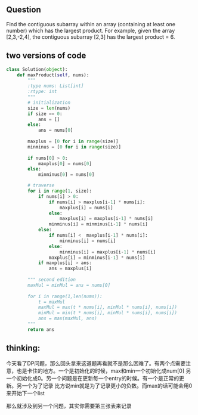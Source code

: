## Question
Find the contiguous subarray within an array (containing at least one number) which has the largest product.
For example, given the array [2,3,-2,4],
the contiguous subarray [2,3] has the largest product = 6.

## two versions of code

```python
class Solution(object):
    def maxProduct(self, nums):
        """
        :type nums: List[int]
        :rtype: int
        """
        # initialization
        size = len(nums)
        if size == 0:
            ans = []
        else:
            ans = nums[0]
        
        maxplus = [0 for i in range(size)]
        minminus = [0 for i in range(size)]
        
        if nums[0] > 0:
            maxplus[0] = nums[0]
        else:
            minminus[0] = nums[0]

        # traverse
        for i in range(1, size):
            if nums[i] > 0:
                if nums[i] > maxplus[i-1] * nums[i]:
                    maxplus[i] = nums[i]
                else:
                    maxplus[i] = maxplus[i-1] * nums[i]
                minminus[i] = minminus[i-1] * nums[i]
            else:
                if nums[i] <  maxplus[i-1] * nums[i]:
                    minminus[i] = nums[i]
                else:
                    minminus[i] = maxplus[i-1] * nums[i]
                maxplus[i] = minminus[i-1] * nums[i]
            if maxplus[i] > ans:
                ans = maxplus[i]
                               
        """ second edition
        maxMul = minMul = ans = nums[0]
        
        for i in range(1,len(nums)):
            t = maxMul
            maxMul = max(t * nums[i], minMul * nums[i], nums[i])
            minMul = min(t * nums[i], minMul * nums[i], nums[i])
            ans = max(maxMul, ans)
        """
        return ans
```

## thinking:
今天看了DP问题，那么回头拿来这道题再看就不是那么困难了。有两个点需要注意，也是卡住的地方。一个是初始化的时候，max和min一个初始化成num[0] 另一个初始化成0。另一个问题是在更新每一个entry的时候。有一个是正常的更新。另一个为了记录 比方说min就是为了记录更小的负数。而max的话可能会用0来开始下一个list

那么就涉及到另一个问题，其实你需要第三张表来记录
